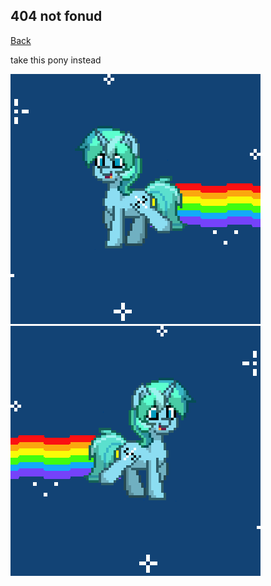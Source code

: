 ## 404 not fonud

[Back](https://bradly0cjw.github.io)

take this pony instead
<br>

![Pony trot2](img/pony2.gif)![Pony trot](img/pony.gif)
